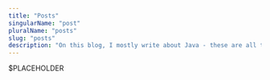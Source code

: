 ```yaml
---
title: "Posts"
singularName: "post"
pluralName: "posts"
slug: "posts"
description: "On this blog, I mostly write about Java - these are all the posts I've published here"
---
```


$PLACEHOLDER
